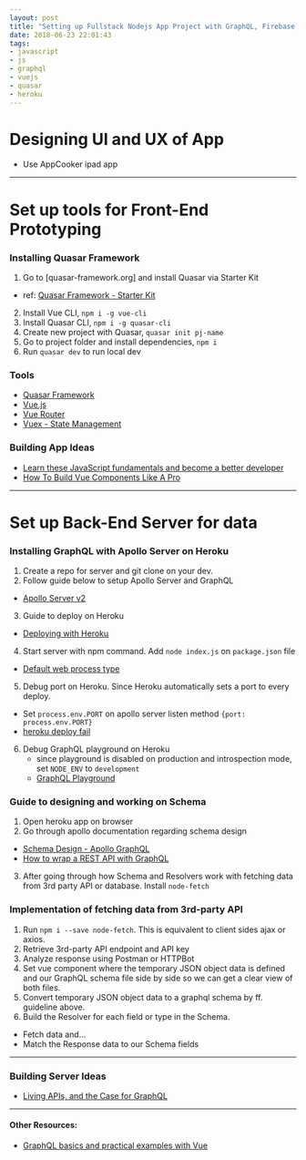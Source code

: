 ```yaml
---
layout: post
title: "Setting up Fullstack Nodejs App Project with GraphQL, Firebase, and Quasar Framework"
date: 2018-06-23 22:01:43
tags:
- javascript
- js
- graphql
- vuejs
- quasar
- heroku
---
```


# Designing UI and UX of App

- Use AppCooker ipad app

-----

# Set up tools for Front-End Prototyping

### Installing Quasar Framework

1. Go to [quasar-framework.org] and install Quasar via Starter Kit
  - ref: [Quasar Framework - Starter Kit](https://quasar-framework.org/guide/index.html#Starter-Kit-Recommended)
2. Install Vue CLI, `npm i -g vue-cli`
3. Install Quasar CLI, `npm i -g quasar-cli`
4. Create new project with Quasar, `quasar init pj-name`
5. Go to project folder and install dependencies, `npm i`
6. Run `quasar dev` to run local dev

### Tools

- [Quasar Framework](https://quasar-framework.org)
- [Vue.js](https://vuejs.org/)
- [Vue Router](https://router.vuejs.org/)
- [Vuex - State Management](https://vuex.vuejs.org/)

### Building App Ideas

- [Learn these JavaScript fundamentals and become a better developer](https://medium.freecodecamp.org/learn-these-javascript-fundamentals-and-become-a-better-developer-2a031a0dc9cf)
- [How To Build Vue Components Like A Pro](https://blog.bitsrc.io/how-to-build-vue-components-like-a-pro-fd89fd4d524d)

-----

# Set up Back-End Server for data

### Installing GraphQL with Apollo Server on Heroku

1. Create a repo for server and git clone on your dev.
2. Follow guide below to setup Apollo Server and GraphQL
  - [Apollo Server v2](https://www.apollographql.com/docs/apollo-server/v2/getting-started.html)
3. Guide to deploy on Heroku
  - [Deploying with Heroku](https://www.apollographql.com/docs/apollo-server/v2/deployment/heroku.html)
4. Start server with npm command. Add `node index.js` on `package.json` file
  - [Default web process type](https://devcenter.heroku.com/articles/nodejs-support#default-web-process-type)
5. Debug port on Heroku. Since Heroku automatically sets a port to every deploy.
  - Set `process.env.PORT` on apollo server listen method `{port: process.env.PORT}`
  - [heroku deploy fail](https://stackoverflow.com/questions/14322989/first-heroku-deploy-failed-error-code-h10)
6. Debug GraphQL playground on Heroku
   - since playground is disabled on production and introspection mode, set `NODE_ENV` to `development`
   - [GraphQL Playground](https://www.apollographql.com/docs/apollo-server/v2/features/playground.html)

### Guide to designing and working on Schema

1. Open heroku app on browser
2. Go through apollo documentation regarding schema design
  - [Schema Design - Apollo GraphQL](https://www.apollographql.com/docs/guides/schema-design.html)
  - [How to wrap a REST API with GraphQL](https://www.prisma.io/blog/how-to-wrap-a-rest-api-with-graphql-8bf3fb17547d/)
3. After going through how Schema and Resolvers work with fetching data from 3rd party API or database. Install `node-fetch`

### Implementation of fetching data from 3rd-party API

1. Run `npm i --save node-fetch`. This is equivalent to client sides ajax or axios.
2. Retrieve 3rd-party API endpoint and API key
3. Analyze response using Postman or HTTPBot
4. Set vue component where the temporary JSON object data is defined and our GraphQL schema file side by side so we can get a clear view of both files.
5. Convert temporary JSON object data to a graphql schema by ff. guideline above.
6. Build the Resolver for each field or type in the Schema.
  - Fetch data and...
  - Match the Response data to our Schema fields
  

-----

### Building Server Ideas

- [Living APIs, and the Case for GraphQL](https://brandur.org/graphql)

-----

#### Other Resources:

- [GraphQL basics and practical examples with Vue](https://medium.com/@lachlanmiller_52885/graphql-basics-and-practical-examples-with-vue-6b649b9685e0)
